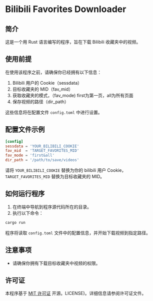 # Bilibili Favorites Downloader

## 简介

这是一个用 Rust 语言编写的程序，旨在下载 Bilibili 收藏夹中的视频。

## 使用前提

在使用该程序之前，请确保你已经拥有以下信息：

1. Bilibili 用户的 Cookie（sessdata）
2. 目标收藏夹的 MID（fav_mid）
3. 获取收藏夹的模式，（fav_mode) first为第一页，all为所有页面
4. 保存视频的路径（dir_path）

这些信息将在配置文件 `config.toml` 中进行设置。

## 配置文件示例

```toml
[config]
sessdata = 'YOUR_BILIBILI_COOKIE'
fav_mid  = 'TARGET_FAVORITES_MID'
fav_mode = 'first&all'
dir_path = '/path/to/save/videos'
```

请将 `YOUR_BILIBILI_COOKIE` 替换为你的 bilibili 用户 Cookie，`TARGET_FAVORITES_MID` 替换为目标收藏夹的 MID。


## 如何运行程序

1. 在终端中导航到程序源代码所在的目录。
2. 执行以下命令：

```bash
cargo run
```

程序将读取 `config.toml` 文件中的配置信息，并开始下载视频到指定路径。

## 注意事项

- 请确保你拥有下载目标收藏夹中视频的权限。

## 许可证

本程序基于 [MIT 许可证](LICENSE) 开源。LICENSE)。详细信息请参阅许可证文件。

